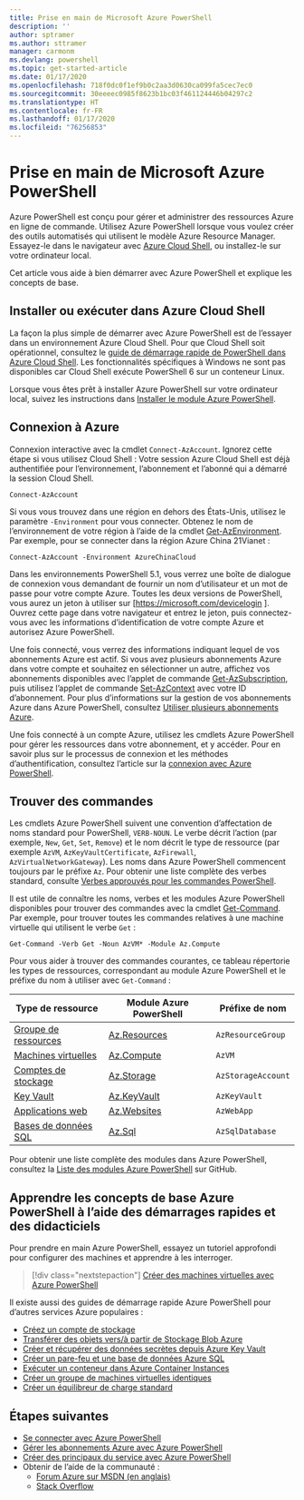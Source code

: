 ```yaml
---
title: Prise en main de Microsoft Azure PowerShell
description: ''
author: sptramer
ms.author: sttramer
manager: carmonm
ms.devlang: powershell
ms.topic: get-started-article
ms.date: 01/17/2020
ms.openlocfilehash: 718f0dc0f1ef9b0c2aa3d0630ca099fa5cec7ec0
ms.sourcegitcommit: 30eeeec0985f8623b1bc03f461124446b04297c2
ms.translationtype: HT
ms.contentlocale: fr-FR
ms.lasthandoff: 01/17/2020
ms.locfileid: "76256853"
---
```

# <a name="get-started-with-azure-powershell"></a>Prise en main de Microsoft Azure PowerShell

Azure PowerShell est conçu pour gérer et administrer des ressources Azure en ligne de commande. Utilisez Azure PowerShell lorsque vous voulez créer des outils automatisés qui utilisent le modèle Azure Resource Manager.
Essayez-le dans le navigateur avec [Azure Cloud Shell](/azure/cloud-shell/overview), ou installez-le sur votre ordinateur local.

Cet article vous aide à bien démarrer avec Azure PowerShell et explique les concepts de base.

## <a name="install-or-run-in-azure-cloud-shell"></a>Installer ou exécuter dans Azure Cloud Shell

La façon la plus simple de démarrer avec Azure PowerShell est de l’essayer dans un environnement Azure Cloud Shell.
Pour que Cloud Shell soit opérationnel, consultez le [guide de démarrage rapide de PowerShell dans Azure Cloud Shell](/azure/cloud-shell/quickstart-powershell).
Les fonctionnalités spécifiques à Windows ne sont pas disponibles car Cloud Shell exécute PowerShell 6 sur un conteneur Linux.

Lorsque vous êtes prêt à installer Azure PowerShell sur votre ordinateur local, suivez les instructions dans [Installer le module Azure PowerShell](install-az-ps.md).

## <a name="sign-in-to-azure"></a>Connexion à Azure

Connexion interactive avec la cmdlet `Connect-AzAccount`. Ignorez cette étape si vous utilisez Cloud Shell : Votre session Azure Cloud Shell est déjà authentifiée pour l’environnement, l’abonnement et l’abonné qui a démarré la session Cloud Shell.

```azurepowershell-interactive
Connect-AzAccount
```

Si vous vous trouvez dans une région en dehors des États-Unis, utilisez le paramètre `-Environment` pour vous connecter. Obtenez le nom de l’environnement de votre région à l’aide de la cmdlet [Get-AzEnvironment](/powershell/module/Az.Accounts/Get-AzEnvironment). Par exemple, pour se connecter dans la région Azure China 21Vianet :

```azurepowershell-interactive
Connect-AzAccount -Environment AzureChinaCloud
```

Dans les environnements PowerShell 5.1, vous verrez une boîte de dialogue de connexion vous demandant de fournir un nom d’utilisateur et un mot de passe pour votre compte Azure. Toutes les deux versions de PowerShell, vous aurez un jeton à utiliser sur [https://microsoft.com/devicelogin ].
Ouvrez cette page dans votre navigateur et entrez le jeton, puis connectez-vous avec les informations d’identification de votre compte Azure et autorisez Azure PowerShell.

Une fois connecté, vous verrez des informations indiquant lequel de vos abonnements Azure est actif. Si vous avez plusieurs abonnements Azure dans votre compte et souhaitez en sélectionner un autre, affichez vos abonnements disponibles avec l’applet de commande [Get-AzSubscription](/powershell/module/az.accounts/get-azsubscription), puis utilisez l’applet de commande [Set-AzContext](/powershell/module/az.accounts/set-azcontext) avec votre ID d’abonnement.
Pour plus d’informations sur la gestion de vos abonnements Azure dans Azure PowerShell, consultez [Utiliser plusieurs abonnements Azure](manage-subscriptions-azureps.md).

Une fois connecté à un compte Azure, utilisez les cmdlets Azure PowerShell pour gérer les ressources dans votre abonnement, et y accéder. Pour en savoir plus sur le processus de connexion et les méthodes d’authentification, consultez l’article sur la [connexion avec Azure PowerShell](authenticate-azureps.md).

## <a name="find-commands"></a>Trouver des commandes

Les cmdlets Azure PowerShell suivent une convention d’affectation de noms standard pour PowerShell, `VERB-NOUN`. Le verbe décrit l’action (par exemple, `New`, `Get`, `Set`, `Remove`) et le nom décrit le type de ressource (par exemple `AzVM`, `AzKeyVaultCertificate`, `AzFirewall`, `AzVirtualNetworkGateway`). Les noms dans Azure PowerShell commencent toujours par le préfixe `Az`. Pour obtenir une liste complète des verbes standard, consulte [Verbes approuvés pour les commandes PowerShell](/powershell/scripting/developer/cmdlet/approved-verbs-for-windows-powershell-commands).

Il est utile de connaître les noms, verbes et les modules Azure PowerShell disponibles pour trouver des commandes avec la cmdlet [Get-Command](/powershell/module/microsoft.powershell.core/get-command). Par exemple, pour trouver toutes les commandes relatives à une machine virtuelle qui utilisent le verbe `Get` :

```powershell-interactive
Get-Command -Verb Get -Noun AzVM* -Module Az.Compute
```

Pour vous aider à trouver des commandes courantes, ce tableau répertorie les types de ressources, correspondant au module Azure PowerShell et le préfixe du nom à utiliser avec `Get-Command` :

| Type de ressource | Module Azure PowerShell | Préfixe de nom |
|---------------|-------------------------|----------------|
| [Groupe de ressources](/azure/azure-resource-manager/resource-group-overview) | [Az.Resources](/powershell/module/az.resources#resources) | `AzResourceGroup` |
| [Machines virtuelles](/azure/virtual-machines) | [Az.Compute](/powershell/module/az.compute#virtual_machines) | `AzVM` |
| [Comptes de stockage](/azure/storage/common/storage-introduction) | [Az.Storage](/powershell/module/az.storage/) | `AzStorageAccount` |
| [Key Vault](/azure/key-vault/key-vault-whatis) | [Az.KeyVault](/powershell/module/az.keyvault) | `AzKeyVault` |
| [Applications web](/azure/app-service) | [Az.Websites](/powershell/module/az.websites) | `AzWebApp` |
| [Bases de données SQL](/azure/sql-database) | [Az.Sql](/powershell/module/az.sql) | `AzSqlDatabase` |

Pour obtenir une liste complète des modules dans Azure PowerShell, consultez la [Liste des modules Azure PowerShell](https://github.com/Azure/azure-powershell/blob/master/documentation/azure-powershell-modules.md) sur GitHub.

## <a name="learn-azure-powershell-basics-with-quickstarts-and-tutorials"></a>Apprendre les concepts de base Azure PowerShell à l’aide des démarrages rapides et des didacticiels

Pour prendre en main Azure PowerShell, essayez un tutoriel approfondi pour configurer des machines et apprendre à les interroger.

> [!div class="nextstepaction"]
> [Créer des machines virtuelles avec Azure PowerShell](azureps-vm-tutorial.yml)

Il existe aussi des guides de démarrage rapide Azure PowerShell pour d’autres services Azure populaires :

* [Créez un compte de stockage](/azure/storage/common/storage-quickstart-create-account?tabs=azure-powershell)
* [Transférer des objets vers/à partir de Stockage Blob Azure](/azure/storage/blobs/storage-quickstart-blobs-powershell)
* [Créer et récupérer des données secrètes depuis Azure Key Vault](/azure/key-vault/quick-create-powershell)
* [Créer un pare-feu et une base de données Azure SQL](/azure/sql-database/scripts/sql-database-create-and-configure-database-powershell)
* [Exécuter un conteneur dans Azure Container Instances](/azure/container-instances/container-instances-quickstart-powershell)
* [Créer un groupe de machines virtuelles identiques](/azure/virtual-machine-scale-sets/quick-create-powershell)
* [Créer un équilibreur de charge standard](/azure/load-balancer/quickstart-create-standard-load-balancer-powershell)

## <a name="next-steps"></a>Étapes suivantes

* [Se connecter avec Azure PowerShell](authenticate-azureps.md)
* [Gérer les abonnements Azure avec Azure PowerShell](manage-subscriptions-azureps.md)
* [Créer des principaux du service avec Azure PowerShell](create-azure-service-principal-azureps.md)
* Obtenir de l’aide de la communauté :
  * [Forum Azure sur MSDN (en anglais)](https://go.microsoft.com/fwlink/p/?LinkId=320212)
  * [Stack Overflow](https://go.microsoft.com/fwlink/?LinkId=320213)
